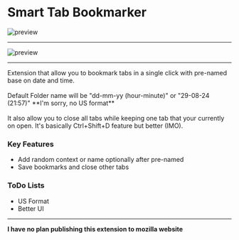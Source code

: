 # Smart Tab Bookmarker

![preview](https://i.imgur.com/GyCziy4.png)
<hr>

![preview](https://i.imgur.com/fvfzorj.png)

<hr>
Extension that allow you to bookmark tabs in a single click with pre-named base on date and time. 
<br><br>
Default Folder name will be "dd-mm-yy (hour-minute)" or "29-08-24 (21:57)" **I'm sorry, no US format**
<br><br>
It also allow you to close all tabs while keeping one tab that your currently on open. It's basically Ctrl+Shift+D feature but better (IMO).

### Key Features
- Add random context or name optionally after pre-named 
- Save bookmarks and close other tabs

### ToDo Lists
- US Format
- Better UI
<hr>

**I have no plan publishing this extension to mozilla website**
